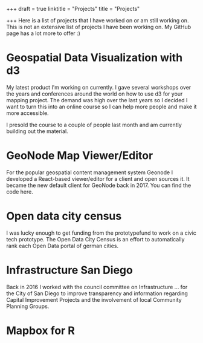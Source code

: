+++
draft = true
linktitle = "Projects"
title = "Projects"

+++
Here is a list of projects that I have worked on or am still working on. This is not an extensive list of projects I have been working on. My GitHub page has a lot more to offer :) 

# Geospatial Data Visualization with d3

My latest product I'm working on currently. I gave several workshops over the years and conferences around the world on how to use d3 for your mapping project. The demand was high over the last years so I decided I want to turn this into an online course so I can help more people and make it more accessible. 

I presold the course to a couple of people last month and am currently building out the material. 

# GeoNode Map Viewer/Editor

For the popular geospatial content management system Geonode I developed a React-based viewer/editor for a client and open sources it. It became the new default client for GeoNode back in 2017. You can find the code here.

# Open data city census

I was lucky enough to get funding from the prototypefund to work on a civic tech prototype. The Open Data City Census is an effort to automatically rank each Open Data portal of german cities. 

# Infrastructure San Diego

Back in 2016 I worked with the council committee on Infrastructure ... for the City of San Diego to improve transparency and information regarding Capital Improvement Projects and the involvement of local Community Planning Groups. 

# Mapbox for R